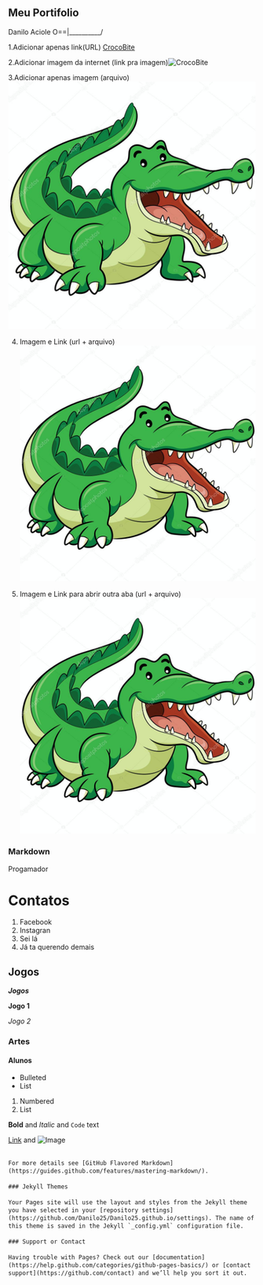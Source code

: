 ## Meu Portifolio
Danilo Aciole O==|__________/

1.Adicionar apenas link(URL)
[CrocoBite](https://ep00.epimg.net/elpais/imagenes/2016/05/12/ciencia/1463056020_205639_1463060534_noticia_normal.jpg)

2.Adicionar imagem da internet (link pra imagem)![CrocoBite](https://ep00.epimg.net/elpais/imagenes/2016/05/12/ciencia/1463056020_205639_1463060534_noticia_normal.jpg)

3.Adicionar apenas imagem (arquivo)
![imagem](Crocodilo.jpg)

4. Imagem e Link (url + arquivo)
[![imagem](Crocodilo.jpg)](https://danilo25.github.io/CrocoBite/)


5. Imagem e Link para abrir outra aba (url + arquivo)
<a href="https://danilo25.github.io/CrocoBite/" target="_blank"> ![imagem](Crocodilo.jpg) </a>

### Markdown
Progamador

# Contatos
1. Facebook
2. Instagran
3. Sei lá
4. Já ta querendo demais
## Jogos
_**Jogos**_

**Jogo 1**

_Jogo 2_
### Artes

#### Alunos

- Bulleted
- List

1. Numbered
2. List

**Bold** and _Italic_ and `Code` text

[Link](url) and ![Image](src)
```

For more details see [GitHub Flavored Markdown](https://guides.github.com/features/mastering-markdown/).

### Jekyll Themes

Your Pages site will use the layout and styles from the Jekyll theme you have selected in your [repository settings](https://github.com/Danilo25/Danilo25.github.io/settings). The name of this theme is saved in the Jekyll `_config.yml` configuration file.

### Support or Contact

Having trouble with Pages? Check out our [documentation](https://help.github.com/categories/github-pages-basics/) or [contact support](https://github.com/contact) and we’ll help you sort it out.
